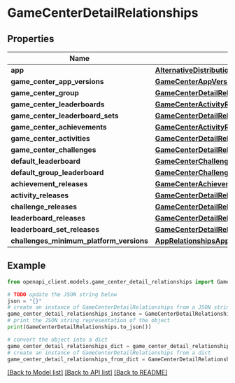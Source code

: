 # GameCenterDetailRelationships


## Properties

Name | Type | Description | Notes
------------ | ------------- | ------------- | -------------
**app** | [**AlternativeDistributionKeyCreateRequestDataRelationshipsApp**](AlternativeDistributionKeyCreateRequestDataRelationshipsApp.md) |  | [optional] 
**game_center_app_versions** | [**GameCenterAppVersionRelationshipsCompatibilityVersions**](GameCenterAppVersionRelationshipsCompatibilityVersions.md) |  | [optional] 
**game_center_group** | [**GameCenterDetailRelationshipsGameCenterGroup**](GameCenterDetailRelationshipsGameCenterGroup.md) |  | [optional] 
**game_center_leaderboards** | [**GameCenterActivityRelationshipsLeaderboards**](GameCenterActivityRelationshipsLeaderboards.md) |  | [optional] 
**game_center_leaderboard_sets** | [**GameCenterDetailRelationshipsGameCenterLeaderboardSets**](GameCenterDetailRelationshipsGameCenterLeaderboardSets.md) |  | [optional] 
**game_center_achievements** | [**GameCenterActivityRelationshipsAchievements**](GameCenterActivityRelationshipsAchievements.md) |  | [optional] 
**game_center_activities** | [**GameCenterDetailRelationshipsGameCenterActivities**](GameCenterDetailRelationshipsGameCenterActivities.md) |  | [optional] 
**game_center_challenges** | [**GameCenterDetailRelationshipsGameCenterChallenges**](GameCenterDetailRelationshipsGameCenterChallenges.md) |  | [optional] 
**default_leaderboard** | [**GameCenterChallengeCreateRequestDataRelationshipsLeaderboard**](GameCenterChallengeCreateRequestDataRelationshipsLeaderboard.md) |  | [optional] 
**default_group_leaderboard** | [**GameCenterChallengeCreateRequestDataRelationshipsLeaderboard**](GameCenterChallengeCreateRequestDataRelationshipsLeaderboard.md) |  | [optional] 
**achievement_releases** | [**GameCenterAchievementRelationshipsReleases**](GameCenterAchievementRelationshipsReleases.md) |  | [optional] 
**activity_releases** | [**GameCenterDetailRelationshipsActivityReleases**](GameCenterDetailRelationshipsActivityReleases.md) |  | [optional] 
**challenge_releases** | [**GameCenterDetailRelationshipsChallengeReleases**](GameCenterDetailRelationshipsChallengeReleases.md) |  | [optional] 
**leaderboard_releases** | [**GameCenterDetailRelationshipsLeaderboardReleases**](GameCenterDetailRelationshipsLeaderboardReleases.md) |  | [optional] 
**leaderboard_set_releases** | [**GameCenterDetailRelationshipsLeaderboardSetReleases**](GameCenterDetailRelationshipsLeaderboardSetReleases.md) |  | [optional] 
**challenges_minimum_platform_versions** | [**AppRelationshipsAppStoreVersions**](AppRelationshipsAppStoreVersions.md) |  | [optional] 

## Example

```python
from openapi_client.models.game_center_detail_relationships import GameCenterDetailRelationships

# TODO update the JSON string below
json = "{}"
# create an instance of GameCenterDetailRelationships from a JSON string
game_center_detail_relationships_instance = GameCenterDetailRelationships.from_json(json)
# print the JSON string representation of the object
print(GameCenterDetailRelationships.to_json())

# convert the object into a dict
game_center_detail_relationships_dict = game_center_detail_relationships_instance.to_dict()
# create an instance of GameCenterDetailRelationships from a dict
game_center_detail_relationships_from_dict = GameCenterDetailRelationships.from_dict(game_center_detail_relationships_dict)
```
[[Back to Model list]](../README.md#documentation-for-models) [[Back to API list]](../README.md#documentation-for-api-endpoints) [[Back to README]](../README.md)


